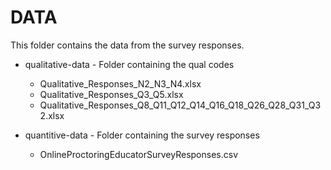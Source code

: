 # DATA
This folder contains the data from the survey responses.


* qualitative-data - Folder containing the qual codes
	- Qualitative_Responses_N2_N3_N4.xlsx
	- Qualitative_Responses_Q3_Q5.xlsx
	- Qualitative_Responses_Q8_Q11_Q12_Q14_Q16_Q18_Q26_Q28_Q31_Q32.xlsx

* quantitive-data - Folder containing the survey responses
	- OnlineProctoringEducatorSurveyResponses.csv